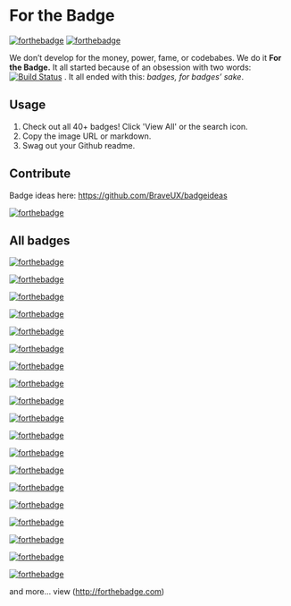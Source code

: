 # For the Badge

[![forthebadge](http://forthebadge.com/badges/fuck-it-ship-it.svg)](http://forthebadge.com)
[![forthebadge](http://forthebadge.com/badges/no-ragrets.svg)](http://forthebadge.com)

We don’t develop for the money, power, fame, or codebabes. We do it **For the Badge.** It all started because of an obsession with two words: [![Build Status](https://travis-ci.org/BraveUX/forthebadge.svg)](https://travis-ci.org/BraveUX/forthebadge) . It all ended with this: _badges, for badges’ sake_.

## Usage

1. Check out all 40+ badges!  Click 'View All' or the search icon.
2. Copy the image URL or markdown.
3. Swag out your Github readme.

## Contribute

Badge ideas here: https://github.com/BraveUX/badgeideas

[![forthebadge](http://forthebadge.com/badges/built-with-love.svg)](http://forthebadge.com)



## All badges
[![forthebadge](http://forthebadge.com/badges/ages-12.svg)](http://forthebadge.com)

[![forthebadge](http://forthebadge.com/badges/ages-20-30.svg)](http://forthebadge.com)

[![forthebadge](http://forthebadge.com/badges/as-seen-on-tv.svg)](http://forthebadge.com)

[![forthebadge](http://forthebadge.com/badges/built-by-developers.svg)](http://forthebadge.com)

[![forthebadge](http://forthebadge.com/badges/built-by-hipsters.svg)](http://forthebadge.com)

[![forthebadge](http://forthebadge.com/badges/built-with-love.svg)](http://forthebadge.com)

[![forthebadge](http://forthebadge.com/badges/certified-cousin-terio.svg)](http://forthebadge.com)

[![forthebadge](http://forthebadge.com/badges/certified-snoop-lion.svg)](http://forthebadge.com)

[![forthebadge](http://forthebadge.com/badges/certified-steve-bruhle.svg)](http://forthebadge.com)

[![forthebadge](http://forthebadge.com/badges/compatability-betamax.svg)](http://forthebadge.com)

[![forthebadge](http://forthebadge.com/badges/compatability-blackberry.svg)](http://forthebadge.com)

[![forthebadge](http://forthebadge.com/badges/compatability-club-penguin.svg)](http://forthebadge.com)

[![forthebadge](http://forthebadge.com/badges/compatability-emacs.svg)](http://forthebadge.com)

[![forthebadge](http://forthebadge.com/badges/compatability-ie-6.svg)](http://forthebadge.com)

[![forthebadge](http://forthebadge.com/badges/compatability-opera-4.svg)](http://forthebadge.com)

[![forthebadge](http://forthebadge.com/badges/contains-cat-gifs.svg)](http://forthebadge.com)

[![forthebadge](http://forthebadge.com/badges/designed-in-ms-paint.svg)](http://forthebadge.com)

[![forthebadge](http://forthebadge.com/badges/does-not-contain-msg.svg)](http://forthebadge.com)

[![forthebadge](http://forthebadge.com/badges/does-not-contain-treenuts.svg)](http://forthebadge.com)


and more... view (http://forthebadge.com)




